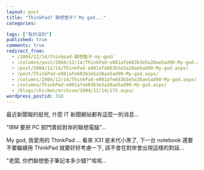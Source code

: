 ```yaml
---
layout: post
title: "ThinkPad? 聯想墊子? My god..."
categories:

tags: ["有的沒的"]
published: true
comments: true
redirect_from:
  - /2004/12/14/thinkpad-聯想墊子-my-god/
  - /columns/post/2004/12/14/ThinkPad-e881afe683b3e5a28ae5ad90-My-god.aspx/
  - /post/2004/12/14/ThinkPad-e881afe683b3e5a28ae5ad90-My-god.aspx/
  - /post/ThinkPad-e881afe683b3e5a28ae5ad90-My-god.aspx/
  - /columns/2004/12/14/ThinkPad-e881afe683b3e5a28ae5ad90-My-god.aspx/
  - /columns/ThinkPad-e881afe683b3e5a28ae5ad90-My-god.aspx/
  - /blogs/chicken/archive/2004/12/14/175.aspx/
wordpress_postid: 318
---
```


最近新聞報的挺兇, 什麼 IT 新聞網站都有這麼一則消息...

"IBM 要把 PC 部門賣給對岸的聯想電腦"...

My god, 我愛用的 ThinkPad ... 看來 X31 是末代小黑了, 下一台 notebook 還要不要繼續用 ThinkPad 就要好好考慮一下, 該不會在對岸會出現這樣的對話...

"老闆, 你們聯想墊子筆記本多少錢?"咳咳...

